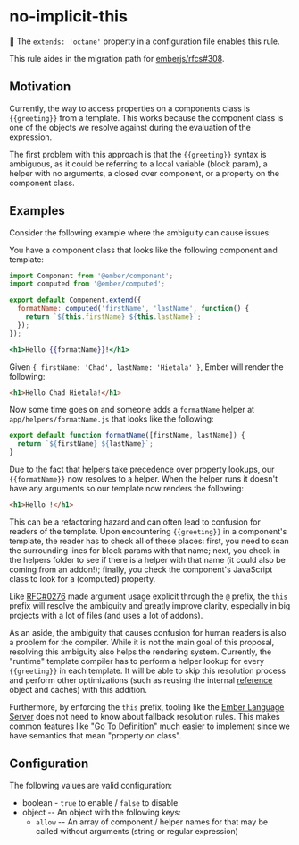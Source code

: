 # no-implicit-this

:car: The `extends: 'octane'` property in a configuration file enables this rule.

This rule aides in the migration path for [emberjs/rfcs#308](https://github.com/emberjs/rfcs/pull/308).

## Motivation

Currently, the way to access properties on a components class is `{{greeting}}`
from a template. This works because the component class is one of the objects
we resolve against during the evaluation of the expression.

The first problem with this approach is that the `{{greeting}}` syntax is
ambiguous, as it could be referring to a local variable (block param), a helper
with no arguments, a closed over component, or a property on the component
class.

## Examples

Consider the following example where the ambiguity can cause issues:

You have a component class that looks like the following component and
template:

```js
import Component from '@ember/component';
import computed from '@ember/computed';

export default Component.extend({
  formatName: computed('firstName', 'lastName', function() {
    return `${this.firstName} ${this.lastName}`;
  });
});
```

```hbs
<h1>Hello {{formatName}}!</h1>
```

Given `{ firstName: 'Chad', lastName: 'Hietala' }`, Ember will render the
following:

```html
<h1>Hello Chad Hietala!</h1>
```

Now some time goes on and someone adds a `formatName` helper at
`app/helpers/formatName.js` that looks like the following:

```js
export default function formatName([firstName, lastName]) {
  return `${firstName} ${lastName}`;
}
```

Due to the fact that helpers take precedence over property lookups, our
`{{formatName}}` now resolves to a helper. When the helper runs it doesn't have
any arguments so our template now renders the following:

```html
<h1>Hello !</h1>
```

This can be a refactoring hazard and can often lead to confusion for readers of
the template. Upon encountering `{{greeting}}` in a component's template, the
reader has to check all of these places: first, you need to scan the
surrounding lines for block params with that name; next, you check in the
helpers folder to see if there is a helper with that name (it could also be
coming from an addon!); finally, you check the component's JavaScript class to
look for a (computed) property.

Like
[RFC#0276](https://github.com/emberjs/rfcs/blob/master/text/0276-named-args.md)
made argument usage explicit through the `@` prefix, the `this` prefix will
resolve the ambiguity and greatly improve clarity, especially in big projects
with a lot of files (and uses a lot of addons).

As an aside, the ambiguity that causes confusion for human readers is also a
problem for the compiler. While it is not the main goal of this proposal,
resolving this ambiguity also helps the rendering system. Currently, the
"runtime" template compiler has to perform a helper lookup for every
`{{greeting}}` in each template. It will be able to skip this resolution
process and perform other optimizations (such as reusing the internal
[reference](https://github.com/glimmerjs/glimmer-vm/blob/master/guides/04-references.md)
object and caches) with this addition.

Furthermore, by enforcing the `this` prefix, tooling like the [Ember Language
Server](https://github.com/emberwatch/ember-language-server) does not need to
know about fallback resolution rules. This makes common features like ["Go To
Definition"](https://code.visualstudio.com/docs/editor/editingevolved#_go-to-definition)
much easier to implement since we have semantics that mean "property on class".

## Configuration

 The following values are valid configuration:

* boolean - `true` to enable / `false` to disable
* object -- An object with the following keys:
  * `allow` -- An array of component / helper names for that may be called
    without arguments (string or regular expression)

